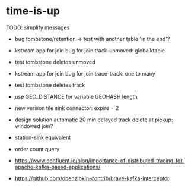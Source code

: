 # time-is-up

TODO: simplify messages
- bug tombstone/retention -> test with another table 'in the end'?
- kstream app for join bug for join track-unmoved: globalktable
- test tombstone deletes unmoved
- kstream app for join bug for join trace-track: one to many
- test tombstone deletes track
- use GEO_DISTANCE for variable GEOHASH length
- new version tile sink connector: expire = 2
- design solution automatic 20 min delayed track delete at pickup: windowed join?
- station-sink equivalent
- order count query

- https://www.confluent.io/blog/importance-of-distributed-tracing-for-apache-kafka-based-applications/
- https://github.com/openzipkin-contrib/brave-kafka-interceptor
